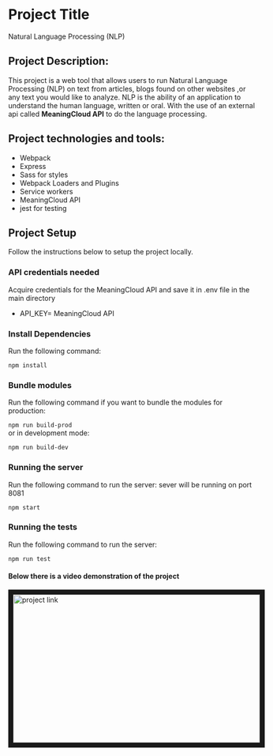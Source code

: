 # Project Title
Natural Language Processing (NLP) 

## Project Description:
 This project is a web tool that allows users to run Natural Language Processing (NLP) on text from articles, blogs found on other websites ,or any text you would like to analyze. NLP is the ability of an application to understand the human language, written or oral.
With the use of an external api called **MeaningCloud API** to do the language processing.

## Project technologies and tools:
- Webpack
- Express
- Sass for styles
- Webpack Loaders and Plugins
- Service workers
- MeaningCloud API
- jest for testing

## Project Setup
Follow the instructions below to setup the project locally.
### API credentials needed
Acquire credentials for the MeaningCloud API and save it in .env file in the main directory
* API_KEY= MeaningCloud API

### Install Dependencies
Run the following command:

```npm install```
### Bundle modules
Run the following command if you want to bundle the modules for production:

```npm run build-prod```<br>
or in development mode:

```npm run build-dev```
### Running the server
Run the following command to run the server:
sever will be running on port 8081

```npm start```
### Running the tests
Run the following command to run the server:

```npm run test```
<br>

#### Below there is a video demonstration of the project<br>

<a href="https://youtu.be/a8AtTwfbQ3M
" target="_blank"><img src="http://img.youtube.com/vi/a8AtTwfbQ3M/0.jpg" 
alt="project link" width="500" height="300" border="10" /></a>

